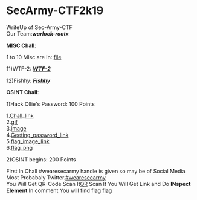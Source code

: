 # SecArmy-CTF2k19


WriteUp of Sec-Army-CTF<br>
Our Team:**_warlock-rootx_**

**MISC Chall**:<br>

1 to 10 Misc are In:
   [file](https://github.com/Darkerhack/SecArmy-CTF2k19/blob/master/Misc/Misc%20Chall%2050)

11)WTF-2:
   **_[WTF-2](https://github.com/Darkerhack/SecArmy-CTF2k19/blob/master/Misc/WTF_2.png)_**

12)Fishhy:
   **_[Fishhy](https://github.com/Darkerhack/SecArmy-CTF2k19/blob/master/Misc/Fishhy.png)_**
   
   
   
**OSINT Chall**:<br>

1)Hack Ollie's Password: 100 Points<br>

1.[Chall_link](https://sec-army.ml/hackollie/)<br>
2.[gif](https://github.com/Darkerhack/SecArmy-CTF2k19/blob/master/olli.gif)<br>
3.[image](https://github.com/Darkerhack/SecArmy-CTF2k19/blob/master/olli.png)<br>
4.[Geeting_password_link](https://mrrobot.fandom.com/wiki/Ollie_Parker)<br>
5.[flag_image_link](https://sec-army.ml/hackollie/hacked.html)<br>
6.[flag_png](https://github.com/Darkerhack/SecArmy-CTF2k19/blob/master/Mr.Robot.png)


2)OSINT begins:  200 Points<br>

First In Chall #wearesecarmy handle is given so may be of Social Media Most Probabaly Twitter.[#wearesecarmy](https://twitter.com/search?q=%23wearesecarmy&src=typd)<br>
You Will Get QR-Code Scan It[QR]() Scan It You Will Get Link and Do **INspect Element** In comment You will find flag
[flag]()

